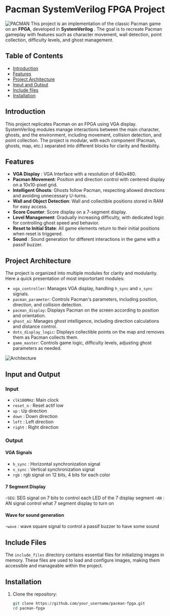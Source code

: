 
# Pacman SystemVerilog FPGA Project
![PACMAN](https://imgur.com/a/ElWfQCZ.png)
This project is an implementation of the classic Pacman game on an **FPGA**, developed in **SystemVerilog** . The goal is to recreate Pacman gameplay with features such as character movement, wall detection, point collection, difficulty levels, and ghost management.

## Table of Contents
- [Introduction](#introduction)
- [Features](#features)
- [Project Architecture](#project-architecture)
- [Input and Output](#input-and-output)
- [Include files](#include-files)
- [Installation](#installation)



## Introduction

This project replicates Pacman on an FPGA using VGA display. SystemVerilog modules manage interactions between the main character, ghosts, and the environment, including movement, collision detection, and point collection. The project is modular, with each component (Pacman, ghosts, map, etc.) separated into different blocks for clarity and flexibility.


## Features
- **VGA Display** :  VGA Interface with a resolution of 640x480.
- **Pacman Movement**: Position and direction control with centered display on a 10x10-pixel grid.
- **Intelligent Ghosts**: Ghosts follow Pacman, respecting allowed directions and avoiding unnecessary U-turns.
- **Wall and Object Detection**: Wall and collectible positions stored in RAM for easy access.
- **Score Counter**: Score display on a 7-segment display.
- **Level Management**: Gradually increasing difficulty, with dedicated logic for controlling ghost speed and behavior.
- **Reset to Initial State**: All game elements return to their initial positions when reset is triggered.
- **Sound** : Sound generation for different interactions in the game with a passif buzzer.

## Project Architecture

The project is organized into multiple modules for clarity and modularity.
Here a quick presentation of most importortant modules:

- `vga_controller`: Manages VGA display, handling `h_sync` and `v_sync` signals.
- `pacman_parameter`: Controls Pacman's parameters, including position, direction, and collision detection.
- `pacman_display`: Displays Pacman on the screen according to position and orientation.
- `ghost_ai`: Manages ghost intelligence, including direction calculations and distance control.
- `dots_display_logic`: Displays collectible points on the map and removes them as Pacman collects them.
- `game_master`: Controls game logic, difficulty levels, adjusting ghost parameters as needed.

![Architecture](https://imgur.com/a/WRWXUO2.png)

## Input and Output
 ### Input
 - `clk100MHz`: Main clock
 - `reset_n` : Reset actif low
 -  `up` : Up direction
 -  `down` : Down direction
 -  `left` : Left direction
 -  `right` : Right direction
 
 ### Output
 #### VGA Signals
 - `h_sync` : Horizontal synchronization signal 
 - `v_sync` : Vertical synchronization signal
 - `rgb` : rgb signal on 12 bits, 4 bits for each color
 #### 7 Segment Display
 -`SEG`: SEG signal on 7 bits to control each LED of the 7 display segment
 -`AN` : AN signal control what 7 segment display to turn on
 #### Wave for sound generation
 -`wave` : wave square signal to control a passif buzzer to have some sound
## Include Files


The `include_files` directory contains essential files for initializing images in memory. These files are used to load and configure images, making them accessible and manageable within the project.

## Installation

1. Clone the repository:
   ```bash
   git clone https://github.com/your_username/pacman-fpga.git
   cd pacman-fpga
